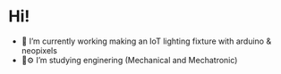 # Hi! 

- 🔭 I’m currently working making an IoT lighting fixture with arduino & neopixels
- 🔧⚙️ I’m studying enginering (Mechanical and Mechatronic)
